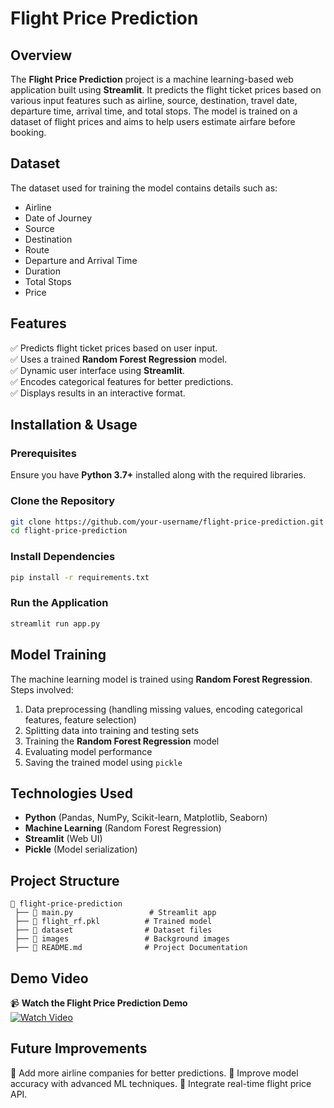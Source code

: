 # Flight Price Prediction

## Overview

The **Flight Price Prediction** project is a machine learning-based web application built using **Streamlit**. It predicts the flight ticket prices based on various input features such as airline, source, destination, travel date, departure time, arrival time, and total stops. The model is trained on a dataset of flight prices and aims to help users estimate airfare before booking.

## Dataset

The dataset used for training the model contains details such as:

- Airline
- Date of Journey
- Source
- Destination
- Route
- Departure and Arrival Time
- Duration
- Total Stops
- Price

## Features

✅ Predicts flight ticket prices based on user input.
\
✅ Uses a trained **Random Forest Regression** model.
\
✅ Dynamic user interface using **Streamlit**.
\
✅ Encodes categorical features for better predictions.
\
✅ Displays results in an interactive format.

## Installation & Usage

### Prerequisites

Ensure you have **Python 3.7+** installed along with the required libraries.

### Clone the Repository

```sh
git clone https://github.com/your-username/flight-price-prediction.git
cd flight-price-prediction
```

### Install Dependencies

```sh
pip install -r requirements.txt
```

### Run the Application

```sh
streamlit run app.py
```

## Model Training

The machine learning model is trained using **Random Forest Regression**. Steps involved:

1. Data preprocessing (handling missing values, encoding categorical features, feature selection)
2. Splitting data into training and testing sets
3. Training the **Random Forest Regression** model
4. Evaluating model performance
5. Saving the trained model using `pickle`

## Technologies Used

- **Python** (Pandas, NumPy, Scikit-learn, Matplotlib, Seaborn)
- **Machine Learning** (Random Forest Regression)
- **Streamlit** (Web UI)
- **Pickle** (Model serialization)

## Project Structure

```
📂 flight-price-prediction
 ├── 📄 main.py                 # Streamlit app
 ├── 📄 flight_rf.pkl          # Trained model
 ├── 📂 dataset                # Dataset files
 ├── 📂 images                 # Background images
 ├── 📄 README.md              # Project Documentation
```

## Demo Video

📹 **Watch the Flight Price Prediction Demo**  
[![Watch Video](https://img.icons8.com/ios-filled/50/000000/video.png)](https://drive.google.com/drive/folders/1y0B1dKdushmuSTFOr4E-Z6m_Q69SRDKi?usp=sharing)

## Future Improvements

🚀 Add more airline companies for better predictions.
🚀 Improve model accuracy with advanced ML techniques.
🚀 Integrate real-time flight price API.




